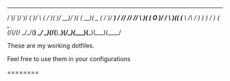    _  _  _  __  ____  __   _  _  __  ___  _  _  ____  ____  __ _  ____
  / )/ )/ )/ _\(_  _)/  \ ( \/ )(  )/ __)/ )( \(  __)(  _ \(  / )/ ___)
 / // // //    \ )( (  O )/ \/ \ )(( (__ \ /\ / ) _)  )   / )  ( \___ \
(_/(_/(_/ \_/\_/(__) \__/ \_)(_/(__)\___)(_/\_)(____)(__\_)(__\_)(____/


These are my working dotfiles.

Feel free to use them in your configurations

========
